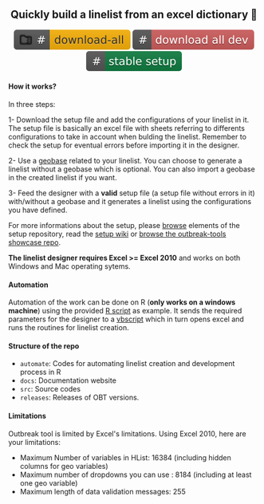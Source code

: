 <div align="center">
<p align="center">

##  Quickly build a linelist from an excel dictionary :snail:

[![Download All](https://github.com/epicentre-msf/outbreak-tools/raw/main/src/imgs/download_all.svg)](https://github.com/epicentre-msf/outbreak-tools/raw/main/releases/latest/OBT-main-latest.zip)
[![Download All Dev](https://github.com/epicentre-msf/outbreak-tools/raw/main/src/imgs/download_all_dev.svg)](https://github.com/epicentre-msf/outbreak-tools/raw/dev/releases/latest/OBT-dev-latest.zip)
[![Download the master setup](https://github.com/epicentre-msf/outbreak-tools/raw/main/src/imgs/setup_file.svg)](https://github.com/epicentre-msf/outbreak-tools-setup/raw/main/releases/latest/master_setup-latest.xlsb)
</p>
</div>


#### How it works?

In three steps:

1- Download the setup file and add the configurations of your linelist in it. The setup file is basically an excel file with sheets referring to differents configurations to take in account when bulding the linelist. Remember to check the setup for eventual errors before importing it in the designer.

2- Use a [geobase](https://reports.msf.net/secure/app/outbreak-tools-geoapp) related to your linelist. You can choose to generate a linelist without a geobase which is optional. You can also import a geobase in the created linelist if you want.

3- Feed the designer with a **valid**  setup file (a setup file without errors in it) with/without a geobase and it generates a linelist using the configurations you have defined. 

For more informations about the setup, please [browse]((https://github.com/epicentre-msf/outbreak-tools-setup)) elements of the setup repository, read the [setup wiki](https://github.com/epicentre-msf/outbreak-tools-setup/wiki) or [browse the outbreak-tools showcase repo](https://github.com/epicentre-msf/outbreak-tools-demo).

**The linelist designer requires Excel >= Excel 2010** and works on both Windows and Mac operating sytems.

#### Automation

Automation of the work can be done on R (**only works on a windows machine**) using the provided [R script](https://github.com/epicentre-msf/outbreak-tools/raw/main/automate/codes/run_designer_on_windows.R) as example. It sends the required parameters for the designer to a [vbscript](https://github.com/epicentre-msf/outbreak-tools/raw/main/automate/codes/rundesigner.vbs) which in turn opens excel and runs the routines for linelist creation.

#### Structure of the repo

- `automate`: Codes for automating linelist creation and development process in R
- `docs`: Documentation website
- `src`: Source codes
- `releases`: Releases of OBT versions.

#### Limitations

Outbreak tool is limited by Excel's limitations. Using Excel 2010, here are your limitations:

- Maximum Number of variables in HList: 16384 (including hidden columns for geo variables)
- Maximum number of dropdowns you can use : 8184 (including at least one geo variable)
- Maximum length of data validation messages: 255


